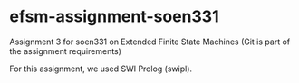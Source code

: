 # efsm-assignment-soen331
Assignment 3 for soen331 on Extended Finite State Machines
(Git is part of the assignment requirements)

For this assignment, we used SWI Prolog (swipl). 